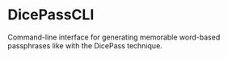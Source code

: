 # DicePassCLI
Command-line interface for generating memorable word-based passphrases
like with the DicePass technique.
